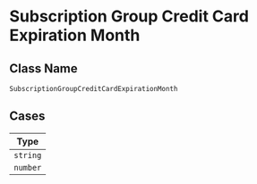 
# Subscription Group Credit Card Expiration Month

## Class Name

`SubscriptionGroupCreditCardExpirationMonth`

## Cases

| Type |
|  --- |
| `string` |
| `number` |

